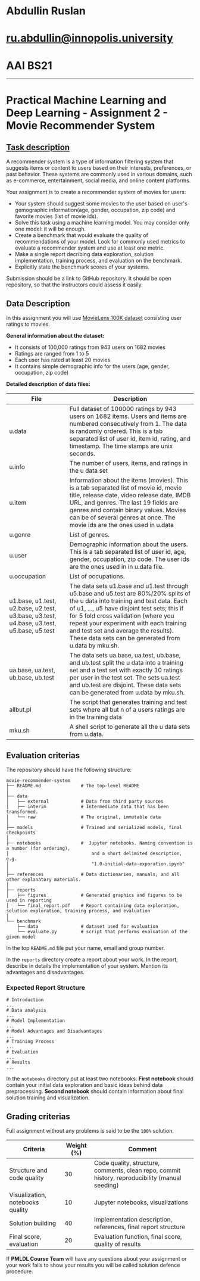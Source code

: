 # Abdullin Ruslan

# ru.abdullin@innopolis.university

# AAI BS21

 ---

# Practical Machine Learning and Deep Learning - Assignment 2 - Movie Recommender System

## [Task description](https://moodle.innopolis.university/mod/assign/view.php?id=103026)

A recommender system is a type of information filtering system that suggests items or content to users based on their
interests, preferences, or past behavior. These systems are commonly used in various domains, such as e-commerce,
entertainment, social media, and online content platforms.

Your assignment is to create a recommender system of movies for users:

* Your system should suggest some movies to the user based on user's gemographic information(age, gender, occupation,
  zip code) and favorite movies (list of movie ids).
* Solve this task using a machine learning model. You may consider only one model: it will be enough.
* Create a benchmark that would evaluate the quality of recommendations of your model. Look for commonly used metrics to
  evaluate a recommender system and use at least one metric.
* Make a single report decribing data exploration, solution implementation, training process, and evaluation on the
  benchmark.
* Explicitly state the benchmark scores of your systems.

Submission should be a link to GitHub repository. It should be open repository, so that the instructors could assess it
easily.

## Data Description

In this assignment you will use [MovieLens 100K dataset](https://grouplens.org/datasets/movielens/100k/) consisting user
ratings to movies.

**General information about the dataset:**

* It consists of 100,000 ratings from 943 users on 1682 movies
* Ratings are ranged from 1 to 5
* Each user has rated at least 20 movies
* It contains simple demographic info for the users (age, gender, occupation, zip code)

**Detailed description of data files:**

| **File**                                                                                 | **Description**                                                                                                                                                                                                                                                                                                                                                  |
|------------------------------------------------------------------------------------------|------------------------------------------------------------------------------------------------------------------------------------------------------------------------------------------------------------------------------------------------------------------------------------------------------------------------------------------------------------------|
| u.data                                                                                   | Full dataset of 100000 ratings by 943 users on 1682 items. Users and items are numbered consecutively from 1. The data is randomly ordered. This is a tab separated list of user id, item id, rating, and timestamp. The time stamps are unix seconds.                                                                                                           |
| u.info                                                                                   | The number of users, items, and ratings in the u data set                                                                                                                                                                                                                                                                                                        |
| u.item                                                                                   | Information about the items (movies). This is a tab separated list of movie id, movie title, release date, video release date, IMDB URL, and genres. The last 19 fields are genres and contain binary values. Movies can be of several genres at once. The movie ids are the ones used in u.data                                                                 |
| u.genre                                                                                  | List of genres.                                                                                                                                                                                                                                                                                                                                                  |
| u.user                                                                                   | Demographic information about the users. This is a tab separated list of user id, age, gender, occupation, zip code. The user ids are the ones used in in u.data file.                                                                                                                                                                                           |
| u.occupation                                                                             | List of occupations.                                                                                                                                                                                                                                                                                                                                             |
| u1.base, u1.test, u2.base, u2.test, u3.base, u3.test, u4.base, u3.test, u5.base, u5.test | The data sets u1.base and u1.test through u5.base and u5.test are 80%/20% splits of the u data into training and test data. Each of u1, ..., u5 have disjoint test sets; this if for 5 fold cross validation (where you repeat your experiment with each training and test set and average the results). These data sets can be generated from u.data by mku.sh. |
| ua.base, ua.test, ub.base, ub.test                                                       | The data sets ua.base, ua.test, ub.base, and ub.test split the u data into a training set and a test set with exactly 10 ratings per user in the test set. The sets ua.test and ub.test are disjoint. These data sets can be generated from u.data by mku.sh.                                                                                                    |
| allbut.pl                                                                                | The script that generates training and test sets where all but n of a users ratings are in the training data                                                                                                                                                                                                                                                     |
| mku.sh                                                                                   | A shell script to generate all the u data sets from u.data.                                                                                                                                                                                                                                                                                                      |

## Evaluation criterias

The repository should have the following structure:

```
movie-recommender-system
├── README.md               # The top-level README
│
├── data
│   ├── external            # Data from third party sources
│   ├── interim             # Intermediate data that has been transformed.
│   └── raw                 # The original, immutable data
│
├── models                  # Trained and serialized models, final checkpoints
│
├── notebooks               #  Jupyter notebooks. Naming convention is a number (for ordering),
│                               and a short delimited description, e.g.
│                               "1.0-initial-data-exporation.ipynb"            
│ 
├── references              # Data dictionaries, manuals, and all other explanatory materials.
│
├── reports
│   ├── figures             # Generated graphics and figures to be used in reporting
│   └── final_report.pdf    # Report containing data exploration, solution exploration, training process, and evaluation
│
└── benchmark
    ├── data                # dataset used for evaluation 
    └── evaluate.py         # script that performs evaluation of the given model
```

In the top `README.md` file put your name, email and group number.

In the `reports` directory create a report about your work. In the report, describe in details the implementation of
your system. Mention its advantages and disadvantages.

### Expected Report Structure

```
# Introduction
...
# Data analysis
...
# Model Implementation
...
# Model Advantages and Disadvantages
...
# Training Process
...
# Evaluation
...
# Results
...
```

In the `notebooks` directory put at least two notebooks. **First notebook** should contain your initial data exploration
and basic ideas behind data preprocessing. **Second notebook** should contain information about final solution training
and visualization.

## Grading criterias

Full assignment without any problems is said to be the `100%` solution.

| Criteria                         | Weight (%) | Comment                                                                                         |
|----------------------------------|------------|-------------------------------------------------------------------------------------------------|
| Structure and code quality       | 30         | Code quality, structure, comments, clean repo, commit history, reproducibility (manual seeding) |
| Visualization, notebooks quality | 10         | Jupyter notebooks, visualizations                                                               |
| Solution building                | 40         | Implementation description, references, final report structure                                  |
| Final score, evaluation          | 20         | Evaluation function, final score, quality of results                                            |

If **PMLDL Course Team** will have any questions about your assignment or your work fails to show your results you will
be called solution defence procedure. 


